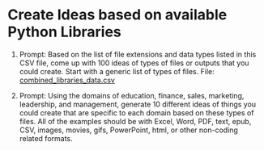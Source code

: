# Create Ideas based on available Python Libraries

1. Prompt: Based on the list of file extensions and data types listed in this CSV file, come up with 100 ideas of types of files or outputs that you could create. Start with a generic list of types of files. File: [combined_libraries_data.csv](../General_Resources/combined_libraries_data.csv)

2. Prompt: Using the domains of education, finance, sales, marketing, leadership, and management, generate 10 different ideas of things you could create that are specific to each domain based on these types of files. All of the examples should be with Excel, Word, PDF, text, epub, CSV, images, movies, gifs, PowerPoint, html, or other non-coding related formats.